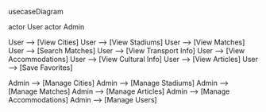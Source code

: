 usecaseDiagram

actor User
actor Admin

User --> [View Cities]
User --> [View Stadiums]
User --> [View Matches]
User --> [Search Matches]
User --> [View Transport Info]
User --> [View Accommodations]
User --> [View Cultural Info]
User --> [View Articles]
User --> [Save Favorites]

Admin --> [Manage Cities]
Admin --> [Manage Stadiums]
Admin --> [Manage Matches]
Admin --> [Manage Articles]
Admin --> [Manage Accommodations]
Admin --> [Manage Users]
